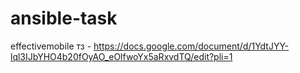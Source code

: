 # ansible-task
effectivemobile
тз - https://docs.google.com/document/d/1YdtJYY-lql3IJbYHO4b20fOyAO_eOlfwoYx5aRxvdTQ/edit?pli=1
